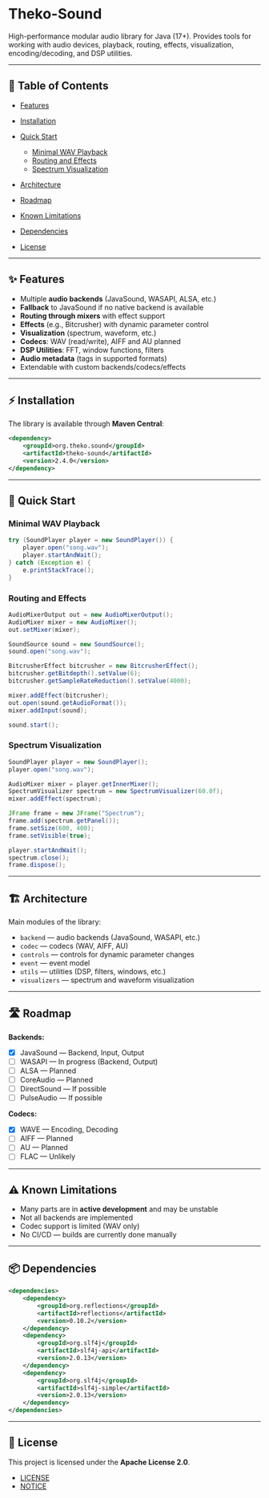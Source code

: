 # Theko-Sound

High-performance modular audio library for Java (17+). Provides tools for working with audio devices, playback, routing, effects, visualization, encoding/decoding, and DSP utilities.

---

## 📖 Table of Contents

* [Features](#-features)
* [Installation](#-installation)
* [Quick Start](#-quick-start)

  * [Minimal WAV Playback](#minimal-wav-playback)
  * [Routing and Effects](#routing-and-effects)
  * [Spectrum Visualization](#spectrum-visualization)
* [Architecture](#-architecture)
* [Roadmap](#-roadmap)
* [Known Limitations](#-known-limitations)
* [Dependencies](#-dependencies)
* [License](#-license)

---

## ✨ Features

* Multiple **audio backends** (JavaSound, WASAPI, ALSA, etc.)
* **Fallback** to JavaSound if no native backend is available
* **Routing through mixers** with effect support
* **Effects** (e.g., Bitcrusher) with dynamic parameter control
* **Visualization** (spectrum, waveform, etc.)
* **Codecs**: WAV (read/write), AIFF and AU planned
* **DSP Utilities**: FFT, window functions, filters
* **Audio metadata** (tags in supported formats)
* Extendable with custom backends/codecs/effects

---

## ⚡ Installation

The library is available through **Maven Central**:

```xml
<dependency>
    <groupId>org.theko.sound</groupId>
    <artifactId>theko-sound</artifactId>
    <version>2.4.0</version>
</dependency>
```

---

## 🚀 Quick Start

### Minimal WAV Playback

```java
try (SoundPlayer player = new SoundPlayer()) {
    player.open("song.wav");
    player.startAndWait();
} catch (Exception e) {
    e.printStackTrace();
}
```

### Routing and Effects

```java
AudioMixerOutput out = new AudioMixerOutput();
AudioMixer mixer = new AudioMixer();
out.setMixer(mixer);

SoundSource sound = new SoundSource();
sound.open("song.wav");

BitcrusherEffect bitcrusher = new BitcrusherEffect();
bitcrusher.getBitdepth().setValue(6);
bitcrusher.getSampleRateReduction().setValue(4000);

mixer.addEffect(bitcrusher);
out.open(sound.getAudioFormat());
mixer.addInput(sound);

sound.start();
```

### Spectrum Visualization

```java
SoundPlayer player = new SoundPlayer();
player.open("song.wav");

AudioMixer mixer = player.getInnerMixer();
SpectrumVisualizer spectrum = new SpectrumVisualizer(60.0f);
mixer.addEffect(spectrum);

JFrame frame = new JFrame("Spectrum");
frame.add(spectrum.getPanel());
frame.setSize(600, 400);
frame.setVisible(true);

player.startAndWait();
spectrum.close();
frame.dispose();
```

---

## 🏗 Architecture

Main modules of the library:

* `backend` — audio backends (JavaSound, WASAPI, etc.)
* `codec` — codecs (WAV, AIFF, AU)
* `controls` — controls for dynamic parameter changes
* `event` — event model
* `utils` — utilities (DSP, filters, windows, etc.)
* `visualizers` — spectrum and waveform visualization

---

## 🛣 Roadmap

**Backends:**

* [x] JavaSound — Backend, Input, Output
* [ ] WASAPI — In progress (Backend, Output)
* [ ] ALSA — Planned
* [ ] CoreAudio — Planned
* [ ] DirectSound — If possible
* [ ] PulseAudio — If possible

**Codecs:**

* [x] WAVE — Encoding, Decoding
* [ ] AIFF — Planned
* [ ] AU — Planned
* [ ] FLAC — Unlikely

---

## ⚠️ Known Limitations

* Many parts are in **active development** and may be unstable
* Not all backends are implemented
* Codec support is limited (WAV only)
* No CI/CD — builds are currently done manually

---

## 📦 Dependencies

```xml
<dependencies>
    <dependency>
        <groupId>org.reflections</groupId>
        <artifactId>reflections</artifactId>
        <version>0.10.2</version>
    </dependency>
    <dependency>
        <groupId>org.slf4j</groupId>
        <artifactId>slf4j-api</artifactId>
        <version>2.0.13</version>
    </dependency>
    <dependency>
        <groupId>org.slf4j</groupId>
        <artifactId>slf4j-simple</artifactId>
        <version>2.0.13</version>
    </dependency>
</dependencies>
```

---

## 📜 License

This project is licensed under the **Apache License 2.0**.

* [LICENSE](LICENSE)
* [NOTICE](NOTICE)
